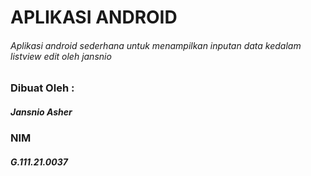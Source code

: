 # APLIKASI ANDROID
###### Aplikasi android sederhana untuk menampilkan inputan data kedalam listview edit oleh jansnio

### Dibuat Oleh :
##### Jansnio Asher
### NIM
##### G.111.21.0037